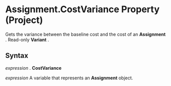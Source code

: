 
# Assignment.CostVariance Property (Project)

Gets the variance between the baseline cost and the cost of an  **Assignment** . Read-only **Variant** .


## Syntax

 _expression_ . **CostVariance**

 _expression_ A variable that represents an **Assignment** object.


